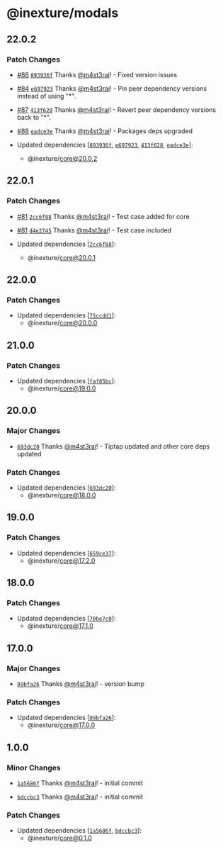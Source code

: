 # @inexture/modals

## 22.0.2

### Patch Changes

- [#88](https://github.com/inexture-solutions/inxui/pull/88) [`893936f`](https://github.com/inexture-solutions/inxui/commit/893936fc0e2e67706aeec36c24d46c1079705fca) Thanks [@m4st3rai](https://github.com/m4st3rai)! - Fixed version issues

- [#84](https://github.com/inexture-solutions/inxui/pull/84) [`e697923`](https://github.com/inexture-solutions/inxui/commit/e6979233d4e7e8a5651805238665e8e25d422be1) Thanks [@m4st3rai](https://github.com/m4st3rai)! - Pin peer dependency versions instead of using "\*".

- [#87](https://github.com/inexture-solutions/inxui/pull/87) [`413f628`](https://github.com/inexture-solutions/inxui/commit/413f62886ca89cb813cf894cfd8a97beacbcec29) Thanks [@m4st3rai](https://github.com/m4st3rai)! - Revert peer dependency versions back to "\*".

- [#88](https://github.com/inexture-solutions/inxui/pull/88) [`eadce3e`](https://github.com/inexture-solutions/inxui/commit/eadce3e9372eea81091175f7da34697ba447e2f9) Thanks [@m4st3rai](https://github.com/m4st3rai)! - Packages deps upgraded

- Updated dependencies [[`893936f`](https://github.com/inexture-solutions/inxui/commit/893936fc0e2e67706aeec36c24d46c1079705fca), [`e697923`](https://github.com/inexture-solutions/inxui/commit/e6979233d4e7e8a5651805238665e8e25d422be1), [`413f628`](https://github.com/inexture-solutions/inxui/commit/413f62886ca89cb813cf894cfd8a97beacbcec29), [`eadce3e`](https://github.com/inexture-solutions/inxui/commit/eadce3e9372eea81091175f7da34697ba447e2f9)]:
  - @inexture/core@20.0.2

## 22.0.1

### Patch Changes

- [#81](https://github.com/inexture-solutions/inxui/pull/81) [`2cc6f88`](https://github.com/inexture-solutions/inxui/commit/2cc6f8856dc38cb55dbb688ba4a1c364e7dfd5ed) Thanks [@m4st3rai](https://github.com/m4st3rai)! - Test case added for core

- [#81](https://github.com/inexture-solutions/inxui/pull/81) [`d4e2745`](https://github.com/inexture-solutions/inxui/commit/d4e274568eb8fea6a7671540d579fe9eee405d6e) Thanks [@m4st3rai](https://github.com/m4st3rai)! - Test case included

- Updated dependencies [[`2cc6f88`](https://github.com/inexture-solutions/inxui/commit/2cc6f8856dc38cb55dbb688ba4a1c364e7dfd5ed)]:
  - @inexture/core@20.0.1

## 22.0.0

### Patch Changes

- Updated dependencies [[`75ccdd1`](https://github.com/inexture-solutions/inxui/commit/75ccdd133132b305525e9197e944416358b3e146)]:
  - @inexture/core@20.0.0

## 21.0.0

### Patch Changes

- Updated dependencies [[`faf85bc`](https://github.com/inexture-solutions/inxui/commit/faf85bc6a2a4ce213a08e2a05ca565088e3f2879)]:
  - @inexture/core@19.0.0

## 20.0.0

### Major Changes

- [`693dc20`](https://github.com/inexture-solutions/inxui/commit/693dc20df83d992fa8b3edcbc919afda6747a901) Thanks [@m4st3rai](https://github.com/m4st3rai)! - Tiptap updated and other core deps updated

### Patch Changes

- Updated dependencies [[`693dc20`](https://github.com/inexture-solutions/inxui/commit/693dc20df83d992fa8b3edcbc919afda6747a901)]:
  - @inexture/core@18.0.0

## 19.0.0

### Patch Changes

- Updated dependencies [[`659ce37`](https://github.com/inexture-solutions/inxui/commit/659ce373e82e70920631a66f001bc6f28bf97d71)]:
  - @inexture/core@17.2.0

## 18.0.0

### Patch Changes

- Updated dependencies [[`70be7c0`](https://github.com/inexture-solutions/inxui/commit/70be7c001afa5463cbe78d14be6db9b67a959e61)]:
  - @inexture/core@17.1.0

## 17.0.0

### Major Changes

- [`09bfa26`](https://github.com/inexture-solutions/inxui/commit/09bfa267b5ccddb31d728f9dd8197c396b0bb44a) Thanks [@m4st3rai](https://github.com/m4st3rai)! - version bump

### Patch Changes

- Updated dependencies [[`09bfa26`](https://github.com/inexture-solutions/inxui/commit/09bfa267b5ccddb31d728f9dd8197c396b0bb44a)]:
  - @inexture/core@17.0.0

## 1.0.0

### Minor Changes

- [`1a5686f`](https://github.com/inexture-solutions/inxui/commit/1a5686f80af7fab18209e9e4ecbb0adefcca25f0) Thanks [@m4st3rai](https://github.com/m4st3rai)! - initial commit

- [`bdccbc3`](https://github.com/inexture-solutions/inxui/commit/bdccbc3bc46a49a8a597daa04ce1adcbf83e3056) Thanks [@m4st3rai](https://github.com/m4st3rai)! - initial commit

### Patch Changes

- Updated dependencies [[`1a5686f`](https://github.com/inexture-solutions/inxui/commit/1a5686f80af7fab18209e9e4ecbb0adefcca25f0), [`bdccbc3`](https://github.com/inexture-solutions/inxui/commit/bdccbc3bc46a49a8a597daa04ce1adcbf83e3056)]:
  - @inexture/core@0.1.0
